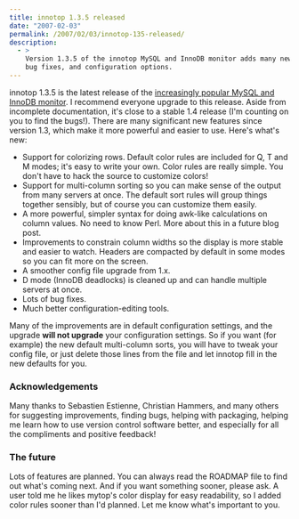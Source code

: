 ```yaml
---
title: innotop 1.3.5 released
date: "2007-02-03"
permalink: /2007/02/03/innotop-135-released/
description:
  - >
    Version 1.3.5 of the innotop MySQL and InnoDB monitor adds many new features,
    bug fixes, and configuration options.
---
```

innotop 1.3.5 is the latest release of the [increasingly popular MySQL and InnoDB monitor][1]. I recommend everyone upgrade to this release. Aside from incomplete documentation, it's close to a stable 1.4 release (I'm counting on you to find the bugs!). There are many significant new features since version 1.3, which make it more powerful and easier to use. Here's what's new:

*   Support for colorizing rows. Default color rules are included for Q, T and M modes; it's easy to write your own. Color rules are really simple. You don't have to hack the source to customize colors!
*   Support for multi-column sorting so you can make sense of the output from many servers at once. The default sort rules will group things together sensibly, but of course you can customize them easily.
*   A more powerful, simpler syntax for doing awk-like calculations on column values. No need to know Perl. More about this in a future blog post.
*   Improvements to constrain column widths so the display is more stable and easier to watch. Headers are compacted by default in some modes so you can fit more on the screen.
*   A smoother config file upgrade from 1.x.
*   D mode (InnoDB deadlocks) is cleaned up and can handle multiple servers at once.
*   Lots of bug fixes.
*   Much better configuration-editing tools.

Many of the improvements are in default configuration settings, and the upgrade **will not upgrade** your configuration settings. So if you want (for example) the new default multi-column sorts, you will have to tweak your config file, or just delete those lines from the file and let innotop fill in the new defaults for you.

### Acknowledgements

Many thanks to Sebastien Estienne, Christian Hammers, and many others for suggesting improvements, finding bugs, helping with packaging, helping me learn how to use version control software better, and especially for all the compliments and positive feedback!

### The future

Lots of features are planned. You can always read the ROADMAP file to find out what's coming next. And if you want something sooner, please ask. A user told me he likes mytop's color display for easy readability, so I added color rules sooner than I'd planned. Let me know what's important to you.

 [1]: http://code.google.com/p/innotop
